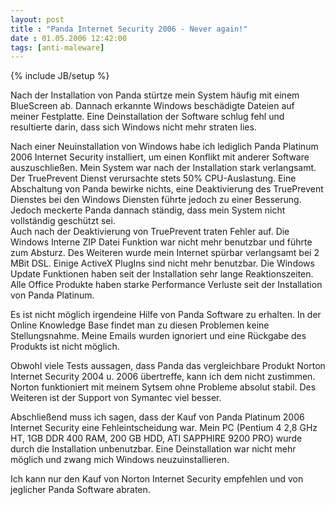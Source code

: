 ```yaml
---
layout: post
title : "Panda Internet Security 2006 - Never again!"
date : 01.05.2006 12:42:00
tags: [anti-maleware]
---
```

{% include JB/setup %}

Nach der Installation von Panda stürtze mein System häufig mit einem BlueScreen ab. Dannach erkannte Windows beschädigte Dateien auf meiner Festplatte. Eine Deinstallation der Software schlug fehl und resultierte darin, dass sich Windows nicht mehr straten lies.

Nach einer Neuinstallation von Windows habe ich lediglich Panda Platinum 2006 Internet Security installiert, um einen Konflikt mit anderer Software auszuschließen. Mein System war nach der Installation stark verlangsamt. Der TruePrevent Dienst verursachte stets 50% CPU-Auslastung. Eine Abschaltung von Panda bewirke nichts, eine Deaktivierung des TruePrevent Dienstes bei den Windows Diensten führte jedoch zu einer Besserung. Jedoch meckerte Panda dannach ständig, dass mein System nicht vollständig geschützt sei.  
Auch nach der Deaktivierung von TruePrevent traten Fehler auf. Die Windows Interne ZIP Datei Funktion war nicht mehr benutzbar und führte zum Absturz. Des Weiteren wurde mein Internet spürbar verlangsamt bei 2 MBit DSL. Einige ActiveX PlugIns sind nicht mehr benutzbar. Die Windows Update Funktionen haben seit der Installation sehr lange Reaktionszeiten. Alle Office Produkte haben starke Performance Verluste seit der Installation von Panda Platinum.

Es ist nicht möglich irgendeine Hilfe von Panda Software zu erhalten. In der Online Knowledge Base findet man zu diesen Problemen keine Stellungsnahme. Meine Emails wurden ignoriert und eine Rückgabe des Produkts ist nicht möglich.

Obwohl viele Tests aussagen, dass Panda das vergleichbare Produkt Norton Internet Security 2004 u. 2006 übertreffe, kann ich dem nicht zustimmen. Norton funktioniert mit meinem Sytsem ohne Probleme absolut stabil. Des Weiteren ist der Support von Symantec viel besser.

Abschließend muss ich sagen, dass der Kauf von Panda Platinum 2006 Internet Security eine Fehleintscheidung war. Mein PC (Pentium 4 2,8 GHz HT, 1GB DDR 400 RAM, 200 GB HDD, ATI SAPPHIRE 9200 PRO) wurde durch die Installation unbenutzbar. Eine Deinstallation war nicht mehr möglich und zwang mich Windows neuzuinstallieren.

Ich kann nur den Kauf von Norton Internet Security empfehlen und von jeglicher Panda Software abraten.
